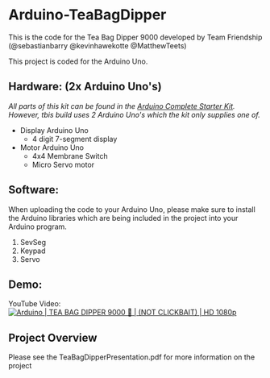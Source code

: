 # Arduino-TeaBagDipper

This is the code for the Tea Bag Dipper 9000 developed by Team Friendship (@sebastianbarry @kevinhawekotte @MatthewTeets)

This project is coded for the Arduino Uno.

## Hardware: (2x Arduino Uno's)
_All parts of this kit can be found in the [Arduino Complete Starter Kit](https://www.amazon.com/ELEGOO-Complete-Starter-Tutorial-Arduino/dp/B08J3V5WPX). However, tbis build uses 2 Arduino Uno's which the kit only supplies one of._

* Display Arduino Uno
  * 4 digit 7-segment display
* Motor Arduino Uno
  * 4x4 Membrane Switch
  * Micro Servo motor

## Software:
When uploading the code to your Arduino Uno, please make sure to install the Arduino libraries which are being included in the project into your Arduino program.
1. SevSeg
2. Keypad
3. Servo

## Demo:
YouTube Video:
[![Arduino | TEA BAG DIPPER 9000 🤖 | (NOT CLICKBAIT) | HD 1080p](https://img.youtube.com/vi/aLSVhoc9fjE&ab_channel=MarSweet/0.jpg)](https://www.youtube.com/watch?v=aLSVhoc9fjE&ab_channel=MarSweet)


## Project Overview
Please see the TeaBagDipperPresentation.pdf for more information on the project
